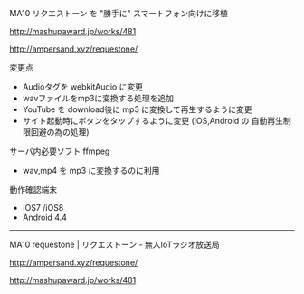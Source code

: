 MA10 リクエストーン を "勝手に" スマートフォン向けに移植

http://mashupaward.jp/works/481

http://ampersand.xyz/requestone/

変更点
- Audioタグを webkitAudio に変更
- wavファイルをmp3に変換する処理を追加
- YouTube を download後に mp3 に変換して再生するように変更
- サイト起動時にボタンをタップするように変更
  (iOS,Android の 自動再生制限回避の為の処理)

サーバ内必要ソフト
ffmpeg
- wav,mp4 を mp3 に変換するのに利用

動作確認端末
- iOS7 /iOS8
- Android 4.4

----
MA10 requestone | リクエストーン - 無人IoTラジオ放送局

http://ampersand.xyz/requestone/

http://mashupaward.jp/works/481


